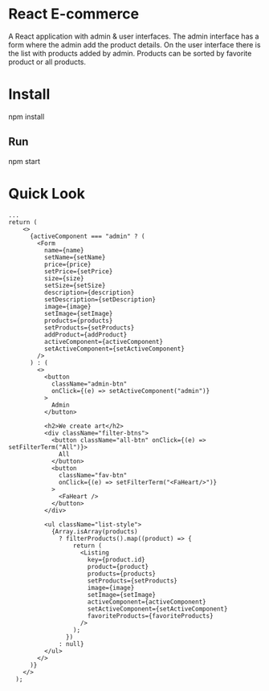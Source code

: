 # React E-commerce
A React application with admin & user interfaces. The admin interface has a form where the admin add the product details. On the user interface there is the list with products added by admin. Products can be sorted by favorite product or all products.

# Install
npm install

## Run
npm start

# Quick Look

```
...
return (
    <>
      {activeComponent === "admin" ? (
        <Form
          name={name}
          setName={setName}
          price={price}
          setPrice={setPrice}
          size={size}
          setSize={setSize}
          description={description}
          setDescription={setDescription}
          image={image}
          setImage={setImage}
          products={products}
          setProducts={setProducts}
          addProduct={addProduct}
          activeComponent={activeComponent}
          setActiveComponent={setActiveComponent}
        />
      ) : (
        <>
          <button
            className="admin-btn"
            onClick={(e) => setActiveComponent("admin")}
          >
            Admin
          </button>

          <h2>We create art</h2>
          <div className="filter-btns">
            <button className="all-btn" onClick={(e) => setFilterTerm("All")}>
              All
            </button>
            <button
              className="fav-btn"
              onClick={(e) => setFilterTerm("<FaHeart/>")}
            >
              <FaHeart />
            </button>
          </div>

          <ul className="list-style">
            {Array.isArray(products)
              ? filterProducts().map((product) => {
                  return (
                    <Listing
                      key={product.id}
                      product={product}
                      products={products}
                      setProducts={setProducts}
                      image={image}
                      setImage={setImage}
                      activeComponent={activeComponent}
                      setActiveComponent={setActiveComponent}
                      favoriteProducts={favoriteProducts}
                    />
                  );
                })
              : null}
          </ul>
        </>
      )}
    </>
  );
  ```
